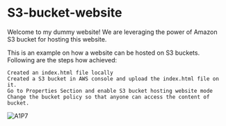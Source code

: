 # S3-bucket-website
Welcome to my dummy website! We are leveraging the power of Amazon S3 bucket for hosting this website.

This is an example on how a website can be hosted on S3 buckets. Following are the steps how achieved:

    Created an index.html file locally
    Created a S3 bucket in AWS console and upload the index.html file on it.
    Go to Properties Section and enable S3 bucket hosting website mode
    Change the bucket policy so that anyone can access the content of bucket.
![A1P7](https://github.com/Amanpandey7/S3-bucket-website/assets/46844387/8bf5bfbb-da9f-48eb-9175-3abc3bf2d8cb)
